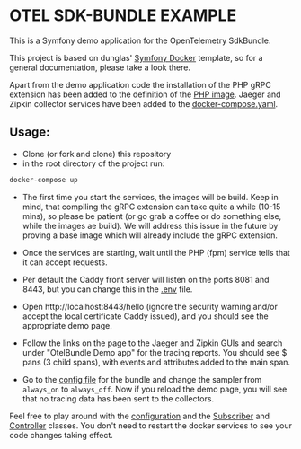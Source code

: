 # OTEL SDK-BUNDLE EXAMPLE

This is a Symfony demo application for the OpenTelemetry SdkBundle.

This project is based on dunglas' [Symfony Docker](https://github.com/dunglas/symfony-docker) template, so for a
general documentation, please take a look there.

Apart from the demo application code the installation of the PHP gRPC extension has been added to the definition
of the [PHP image](/Dockerfile). Jaeger and Zipkin collector services have been added to the 
[docker-compose.yaml](/docker-compose.yaml).

## Usage:

- Clone (or fork and clone) this repository
- in the root directory of the project run:
```bash 
docker-compose up
```

- The first time you start the services, the images will be build. Keep in mind, that compiling the gRPC extension can 
take quite a while (10-15 mins), so please be patient (or go grab a coffee or do something else, while the 
images ae build). We will address this issue in the future by proving a base image which will already include
the gRPC extension.

- Once the services are starting, wait until the PHP (fpm) service tells that it can accept requests.

- Per default the Caddy front server will listen on the ports 8081 and 8443, but you can change this in the [.env](.env) file.

- Open http://localhost:8443/hello (ignore the security warning and/or accept the local certificate Caddy issued), and you
should see the appropriate demo page.

- Follow the links on the page to the Jaeger and Zipkin GUIs and search under "OtelBundle Demo app" for the tracing reports.
You should see $ pans (3 child spans), with events and attributes added to the main span.
- Go to the [config file](/config/packages/otel_sdk.yaml) for the bundle and change the sampler from `always_on` to 
`always_off`. Now if you reload the demo page, you will see that no tracing data has been sent to the collectors.

Feel free to play around with the [configuration](/config/packages/otel_sdk.yaml) and the [Subscriber](/src/EventSubscriber/OtelKernelSubscriber.php) 
and [Controller](/src/Controller/HelloController.php) classes. You don't need to restart 
the docker services to see your code changes taking effect.




